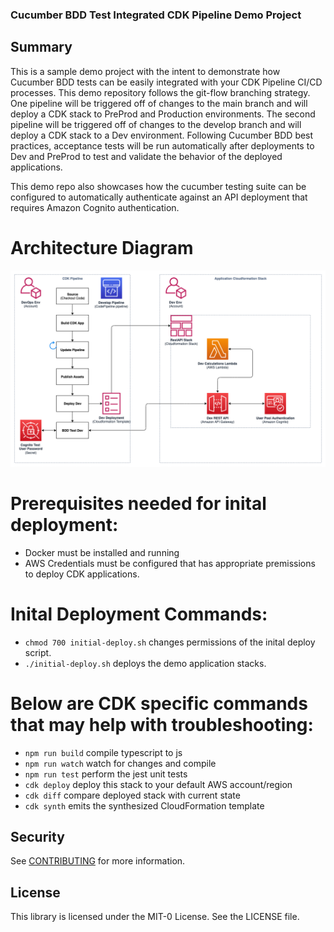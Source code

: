 ### Cucumber BDD Test Integrated CDK Pipeline Demo Project

## Summary

This is a sample demo project with the intent to demonstrate how Cucumber BDD tests can be easily integrated with your CDK Pipeline CI/CD processes. This demo repository follows the git-flow branching strategy. One pipeline will be triggered off of changes to the main branch and will deploy a CDK stack to PreProd and Production environments. The second pipeline will be triggered off of changes to the develop branch and will deploy a CDK stack to a Dev environment. Following Cucumber BDD best practices, acceptance tests will be run automatically after deployments to Dev and PreProd to test and validate the behavior of the deployed applications.

This demo repo also showcases how the cucumber testing suite can be configured to automatically authenticate against an API deployment that requires Amazon Cognito authentication.

# Architecture Diagram

![Architecture Diagram](assets/Architecture-Diagram-With-Demo-API.png?raw=true "Architecture Diagram")

# Prerequisites needed for inital deployment:

- Docker must be installed and running
- AWS Credentials must be configured that has appropriate premissions to deploy CDK applications.

# Inital Deployment Commands:

- `chmod 700 initial-deploy.sh` changes permissions of the inital deploy script.
- `./initial-deploy.sh` deploys the demo application stacks.

# Below are CDK specific commands that may help with troubleshooting:

- `npm run build` compile typescript to js
- `npm run watch` watch for changes and compile
- `npm run test` perform the jest unit tests
- `cdk deploy` deploy this stack to your default AWS account/region
- `cdk diff` compare deployed stack with current state
- `cdk synth` emits the synthesized CloudFormation template

## Security

See [CONTRIBUTING](CONTRIBUTING.md#security-issue-notifications) for more information.

## License

This library is licensed under the MIT-0 License. See the LICENSE file.
